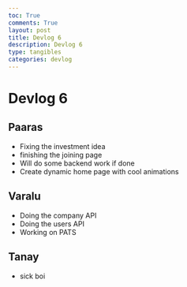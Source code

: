 ```yaml
---
toc: True
comments: True
layout: post
title: Devlog 6
description: Devlog 6
type: tangibles
categories: devlog
---
```


# Devlog 6

## Paaras 
- Fixing the investment idea
- finishing the joining page
- Will do some backend work if done
- Create dynamic home page with cool animations

## Varalu
- Doing the company API
- Doing the users API
- Working on PATS

## Tanay

- sick boi